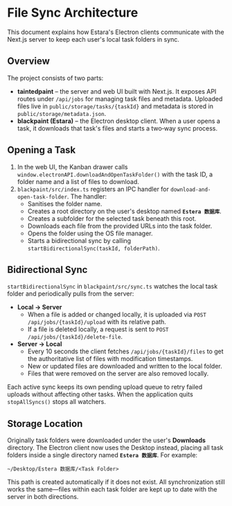 # File Sync Architecture

This document explains how Estara's Electron clients communicate with the Next.js server to keep each user's local task folders in sync.

## Overview

The project consists of two parts:

- **taintedpaint** – the server and web UI built with Next.js. It exposes API routes under `/api/jobs` for managing task files and metadata. Uploaded files live in `public/storage/tasks/{taskId}` and metadata is stored in `public/storage/metadata.json`.
- **blackpaint (Estara)** – the Electron desktop client. When a user opens a task, it downloads that task's files and starts a two‑way sync process.

## Opening a Task

1. In the web UI, the Kanban drawer calls `window.electronAPI.downloadAndOpenTaskFolder()` with the task ID, a folder name and a list of files to download.
2. `blackpaint/src/index.ts` registers an IPC handler for `download-and-open-task-folder`. The handler:
   - Sanitises the folder name.
   - Creates a root directory on the user's desktop named **`Estera 数据库`**.
   - Creates a subfolder for the selected task beneath this root.
   - Downloads each file from the provided URLs into the task folder.
   - Opens the folder using the OS file manager.
   - Starts a bidirectional sync by calling `startBidirectionalSync(taskId, folderPath)`.

## Bidirectional Sync

`startBidirectionalSync` in `blackpaint/src/sync.ts` watches the local task folder and periodically pulls from the server:

- **Local → Server**
  - When a file is added or changed locally, it is uploaded via `POST /api/jobs/{taskId}/upload` with its relative path.
  - If a file is deleted locally, a request is sent to `POST /api/jobs/{taskId}/delete-file`.
- **Server → Local**
  - Every 10 seconds the client fetches `/api/jobs/{taskId}/files` to get the authoritative list of files with modification timestamps.
  - New or updated files are downloaded and written to the local folder.
  - Files that were removed on the server are also removed locally.

Each active sync keeps its own pending upload queue to retry failed uploads without affecting other tasks. When the application quits `stopAllSyncs()` stops all watchers.

## Storage Location

Originally task folders were downloaded under the user's **Downloads** directory. The Electron client now uses the Desktop instead, placing all task folders inside a single directory named **`Estera 数据库`**. For example:

```
~/Desktop/Estera 数据库/<Task Folder>
```

This path is created automatically if it does not exist. All synchronization still works the same—files within each task folder are kept up to date with the server in both directions.

